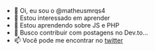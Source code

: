 - 👋 Oi, eu sou o @matheusmrqs4
- 👀 Estou interessado em aprender
- 🌱 Estou aprendendo sobre JS e PHP
- 💞️ Busco contribuir com postagens no Dev.to...
- 📫 Você pode me encontrar no <a href="https://twitter.com/m_marqs1">twitter</a>



